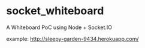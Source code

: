 socket_whiteboard
===========

A Whiteboard PoC using Node + Socket.IO

example: http://sleepy-garden-9434.herokuapp.com/
